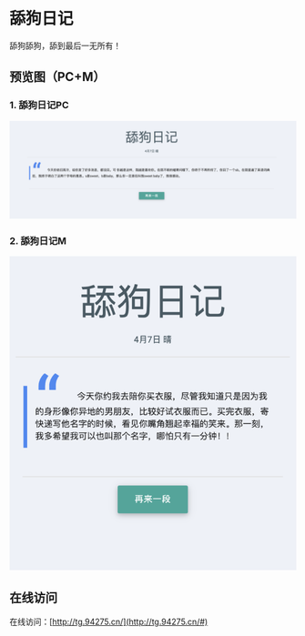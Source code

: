 # 舔狗日记

舔狗舔狗，舔到最后一无所有！

## 预览图（PC+M）

### 1. 舔狗日记PC

![舔狗日记PC](./preview/舔狗日记PC.png)

### 2. 舔狗日记M

![舔狗日记](./preview/舔狗日记M.png)

## 在线访问

在线访问：[http://tg.94275.cn/](http://tg.94275.cn/#)
